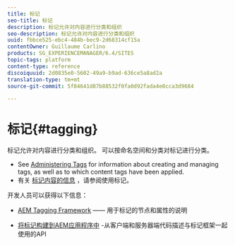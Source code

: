 ```yaml
---
title: 标记
seo-title: 标记
description: 标记允许对内容进行分类和组织
seo-description: 标记允许对内容进行分类和组织
uuid: fbbce525-ebc4-484b-bec9-2d68314cf15a
contentOwner: Guillaume Carlino
products: SG_EXPERIENCEMANAGER/6.4/SITES
topic-tags: platform
content-type: reference
discoiquuid: 2d0835e0-5602-49a9-b9ad-636ce5a8ad2a
translation-type: tm+mt
source-git-commit: 5f84641d87b88532f0fa0d92fada4e8cca3d9684

---
```



# 标记{#tagging}

标记允许对内容进行分类和组织。 可以按命名空间和分类对标记进行分类。

* See [Administering Tags](/help/sites-administering/tags.md) for information about creating and managing tags, as well as to which content tags have been applied.
* 有关 [标记内容的信息](/help/sites-authoring/tags.md) ，请参阅使用标记。

开发人员可以获得以下信息：

* [AEM Tagging Framework](/help/sites-developing/framework.md) —— 用于标记的节点和属性的说明

* [将标记构建到AEM应用程序中](/help/sites-developing/building.md) -从客户端和服务器端代码描述与标记框架一起使用的API